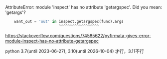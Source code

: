 AttributeError: module 'inspect' has no attribute 'getargspec'. Did you mean: 'getargs'?

```python
    want_out = 'out' in inspect.getargspec(func).args
                        ^^^^^^^^^^^^^^^^^^                     
```

https://stackoverflow.com/questions/74585622/pyfirmata-gives-error-module-inspect-has-no-attribute-getargspec

python 3.7(until 2023-06-27), 3.10(until 2026-10-04) 才行，3.11不行